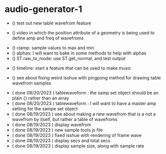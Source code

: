 # audio-generator-1

<!-- ----------
  video3-table.js
----------- -->
* () test out new table wavefrom feature

<!-- ----------
  video4-timeline.js
----------- -->

<!-- ----------
  video5-vertex.js
----------- -->
* () video in which the position attribute of a geometry is being used to define amp and freq of wavefroms

<!-- ----------
  samp_tools.js
----------- -->
* () clamp: sample values to max and min
* () alphas: I will want to bake in some methods to help with alphas
* () ST.raw\_to\_mode: use ST.get\_normal, and test output

<!-- ----------
  samp_create.js
----------- -->
* () timeline: start a feature that can be used to make music

<!-- ----------
  samp_draw.js
----------- -->
* () see about fixing weird isshue with pingpong method for drawing table wavefrom samples

<!-- ----------
  DONE
----------- -->
* ( done 08/20/2023 ) tablewaveform : the samp set object should be an plain {} rather than an array
* ( done 08/20/2023 ) tablewaveform : I will want to have a master amp setting for the sampe set object
* ( done 08/19/2023 ) see about making a new wavefrom that is a not a wavefrom by itself, but rather a table of wavefroms
* ( done 08/19/2023 ) display wavefrom 
* ( done 08/19/2023 ) new sample tools js file
* ( done 08/19/2023 ) fixed isshue with rendering of frame wave
* ( done 08/19/2023 ) display secs and total secs
* ( done 08/19/2023 ) display sample size, along with sample rate

